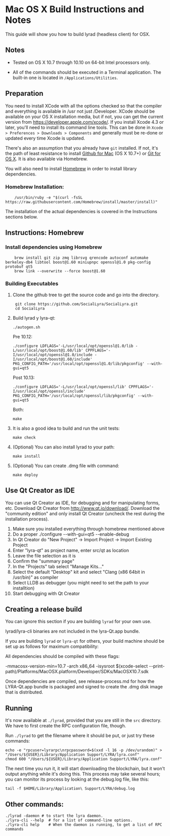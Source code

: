 Mac OS X Build Instructions and Notes
====================================
This guide will show you how to build lyrad (headless client) for OSX.

Notes
-----

* Tested on OS X 10.7 through 10.10 on 64-bit Intel processors only.

* All of the commands should be executed in a Terminal application. The
built-in one is located in `/Applications/Utilities`.

Preparation
-----------

You need to install XCode with all the options checked so that the compiler
and everything is available in /usr not just /Developer. XCode should be
available on your OS X installation media, but if not, you can get the
current version from https://developer.apple.com/xcode/. If you install
Xcode 4.3 or later, you'll need to install its command line tools. This can
be done in `Xcode > Preferences > Downloads > Components` and generally must
be re-done or updated every time Xcode is updated.

There's also an assumption that you already have `git` installed. If
not, it's the path of least resistance to install [Github for Mac](https://mac.github.com/)
(OS X 10.7+) or
[Git for OS X](https://code.google.com/p/git-osx-installer/). It is also
available via Homebrew.

You will also need to install [Homebrew](http://brew.sh) in order to install library
dependencies.

### Homebrew Installation:
```
    /usr/bin/ruby -e "$(curl -fsSL https://raw.githubusercontent.com/Homebrew/install/master/install)"
```


The installation of the actual dependencies is covered in the Instructions
sections below.

Instructions: Homebrew
----------------------

### Install dependencies using Homebrew

        brew install git zip zmq librsvg qrencode autoconf automake berkeley-db4 libtool boost@1.60 miniupnpc openssl@1.0 pkg-config protobuf qt5
        brew link --overwrite --force boost@1.60

### Building Executables

1. Clone the github tree to get the source code and go into the directory.

        git clone https://github.com/SocialLyra/SocialLyra.git
        cd SocialLyra

2.  Build lyrad y lyra-qt:

        ./autogen.sh
    Pre 10.12:

        ./configure LDFLAGS='-L/usr/local/opt/openssl@1.0/lib -L/usr/local/opt/boost@1.60/lib' CPPFLAGS='-I/usr/local/opt/openssl@1.0/include -I/usr/local/opt/boost@1.60/include' PKG_CONFIG_PATH='/usr/local/opt/openssl@1.0/lib/pkgconfig' --with-gui=qt5
    Post 10.13:

        ./configure LDFLAGS='-L/usr/local/opt/openssl/lib' CPPFLAGS='-I/usr/local/opt/openssl/include' PKG_CONFIG_PATH='/usr/local/opt/openssl/lib/pkgconfig' --with-gui=qt5
 
    Both:
 
        make

3.  It is also a good idea to build and run the unit tests:

        make check

4.  (Optional) You can also install lyrad to your path:

        make install

5.  (Optional) You can create .dmg file with command:

        make deploy

Use Qt Creator as IDE
------------------------
You can use Qt Creator as IDE, for debugging and for manipulating forms, etc.
Download Qt Creator from http://www.qt.io/download/. Download the "community edition" and only install Qt Creator (uncheck the rest during the installation process).

1. Make sure you installed everything through homebrew mentioned above
2. Do a proper ./configure --with-gui=qt5 --enable-debug
3. In Qt Creator do "New Project" -> Import Project -> Import Existing Project
4. Enter "lyra-qt" as project name, enter src/qt as location
5. Leave the file selection as it is
6. Confirm the "summary page"
7. In the "Projects" tab select "Manage Kits..."
8. Select the default "Desktop" kit and select "Clang (x86 64bit in /usr/bin)" as compiler
9. Select LLDB as debugger (you might need to set the path to your installtion)
10. Start debugging with Qt Creator

Creating a release build
------------------------
You can ignore this section if you are building `lyrad` for your own use.

lyrad/lyra-cli binaries are not included in the lyra-Qt.app bundle.

If you are building `lyrad` or `lyra-qt` for others, your build machine should be set up
as follows for maximum compatibility:

All dependencies should be compiled with these flags:

 -mmacosx-version-min=10.7
 -arch x86_64
 -isysroot $(xcode-select --print-path)/Platforms/MacOSX.platform/Developer/SDKs/MacOSX10.7.sdk

Once dependencies are compiled, see release-process.md for how the LYRA-Qt.app
bundle is packaged and signed to create the .dmg disk image that is distributed.

Running
-------

It's now available at `./lyrad`, provided that you are still in the `src`
directory. We have to first create the RPC configuration file, though.

Run `./lyrad` to get the filename where it should be put, or just try these
commands:

    echo -e "rpcuser=lyrarpc\nrpcpassword=$(xxd -l 16 -p /dev/urandom)" > "/Users/${USER}/Library/Application Support/LYRA/lyra.conf"
    chmod 600 "/Users/${USER}/Library/Application Support/LYRA/lyra.conf"

The next time you run it, it will start downloading the blockchain, but it won't
output anything while it's doing this. This process may take several hours;
you can monitor its process by looking at the debug.log file, like this:

    tail -f $HOME/Library/Application\ Support/LYRA/debug.log

Other commands:
-------

    ./lyrad -daemon # to start the lyra daemon.
    ./lyra-cli --help  # for a list of command-line options.
    ./lyra-cli help    # When the daemon is running, to get a list of RPC commands

